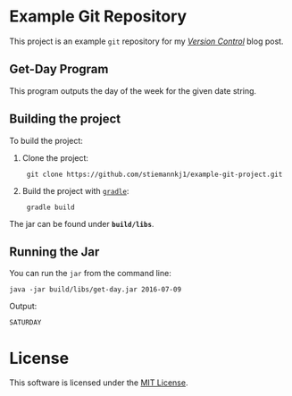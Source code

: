 # Example Git Repository

This project is an example `git` repository for my [*Version Control*](http://stiemannkj1.github.io/version-control/)
blog post.

## Get-Day Program

This program outputs the day of the week for the given date string.

## Building the project

To build the project:

1. Clone the project:

        git clone https://github.com/stiemannkj1/example-git-project.git

2. Build the project with [`gradle`](https://gradle.org/):

        gradle build

The jar can be found under **`build/libs`**.

## Running the Jar

You can run the `jar` from the command line:

    java -jar build/libs/get-day.jar 2016-07-09

Output:

    SATURDAY

# License

This software is licensed under the [MIT License](https://opensource.org/licenses/MIT).

